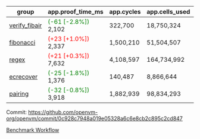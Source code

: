 | group | app.proof_time_ms | app.cycles | app.cells_used | leaf.proof_time_ms | leaf.cycles | leaf.cells_used |
| -- | -- | -- | -- | -- | -- | -- |
| [verify_fibair](https://github.com/openvm-org/openvm/blob/benchmark-results/benchmarks-pr/1991/verify_fibair-0c928c7948a019e05328a6c6e8cb2c895c2cd847.md) |<span style='color: green'>(-61 [-2.8%])</span> 2,102 |  322,700 |  18,750,324 |- | - | - |
| [fibonacci](https://github.com/openvm-org/openvm/blob/benchmark-results/benchmarks-pr/1991/fibonacci-0c928c7948a019e05328a6c6e8cb2c895c2cd847.md) |<span style='color: red'>(+23 [+1.0%])</span> 2,337 |  1,500,210 |  51,504,507 |- | - | - |
| [regex](https://github.com/openvm-org/openvm/blob/benchmark-results/benchmarks-pr/1991/regex-0c928c7948a019e05328a6c6e8cb2c895c2cd847.md) |<span style='color: red'>(+21 [+0.3%])</span> 7,632 |  4,108,597 |  164,734,992 |- | - | - |
| [ecrecover](https://github.com/openvm-org/openvm/blob/benchmark-results/benchmarks-pr/1991/ecrecover-0c928c7948a019e05328a6c6e8cb2c895c2cd847.md) |<span style='color: green'>(-25 [-1.8%])</span> 1,376 |  140,487 |  8,866,644 |- | - | - |
| [pairing](https://github.com/openvm-org/openvm/blob/benchmark-results/benchmarks-pr/1991/pairing-0c928c7948a019e05328a6c6e8cb2c895c2cd847.md) |<span style='color: green'>(-32 [-0.8%])</span> 3,918 |  1,882,939 |  98,834,293 |- | - | - |


Commit: https://github.com/openvm-org/openvm/commit/0c928c7948a019e05328a6c6e8cb2c895c2cd847

[Benchmark Workflow](https://github.com/openvm-org/openvm/actions/runs/17028566502)
